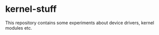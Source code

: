 # kernel-stuff
This repository contains some experiments about device drivers, kernel modules etc. 
